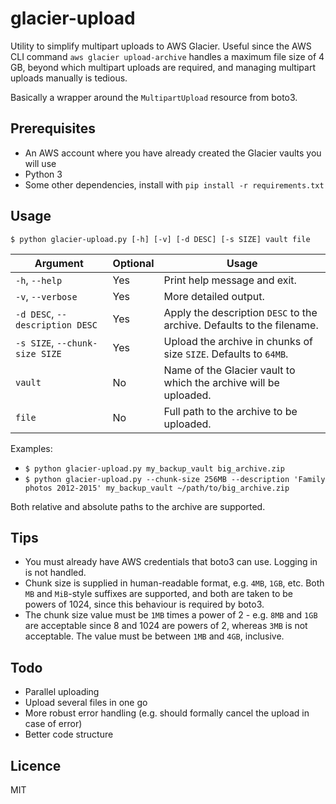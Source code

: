 # glacier-upload

Utility to simplify multipart uploads to AWS Glacier. 
Useful since the AWS CLI command `aws glacier upload-archive` handles a maximum file size of 4 GB, beyond which 
multipart uploads are required, and managing multipart uploads manually is tedious.

Basically a wrapper around the `MultipartUpload` resource from boto3.

## Prerequisites
- An AWS account where you have already created the Glacier vaults you will use
- Python 3
- Some other dependencies, install with `pip install -r requirements.txt`

## Usage
`$ python glacier-upload.py [-h] [-v] [-d DESC] [-s SIZE] vault file`

Argument | Optional | Usage
--- | --- | ---
`-h`, `--help` | Yes | Print help message and exit.
`-v`, `--verbose` | Yes | More detailed output.
`-d DESC`, `--description DESC` | Yes | Apply the description `DESC` to the archive. Defaults to the filename.
`-s SIZE`, `--chunk-size SIZE` | Yes | Upload the archive in chunks of size `SIZE`. Defaults to `64MB`.
`vault` | No | Name of the Glacier vault to which the archive will be uploaded.
`file` | No | Full path to the archive to be uploaded.

Examples:

- `$ python glacier-upload.py my_backup_vault big_archive.zip`
- `$ python glacier-upload.py --chunk-size 256MB --description 'Family photos 2012-2015' my_backup_vault ~/path/to/big_archive.zip`

Both relative and absolute paths to the archive are supported.

## Tips
- You must already have AWS credentials that boto3 can use. Logging in is not handled.
- Chunk size is supplied in human-readable format, e.g. `4MB`, `1GB`, etc. 
Both `MB` and `MiB`-style suffixes are supported, and both are taken to be powers of 1024, since this behaviour is required by boto3. 
- The chunk size value must be `1MB` times a power of 2 - e.g. `8MB` and `1GB` are acceptable since 8 and 1024 
are powers of 2, whereas `3MB` is not acceptable. The value must be between `1MB` and `4GB`, inclusive.

## Todo
- Parallel uploading
- Upload several files in one go
- More robust error handling (e.g. should formally cancel the upload in case of error)
- Better code structure

## Licence
MIT
